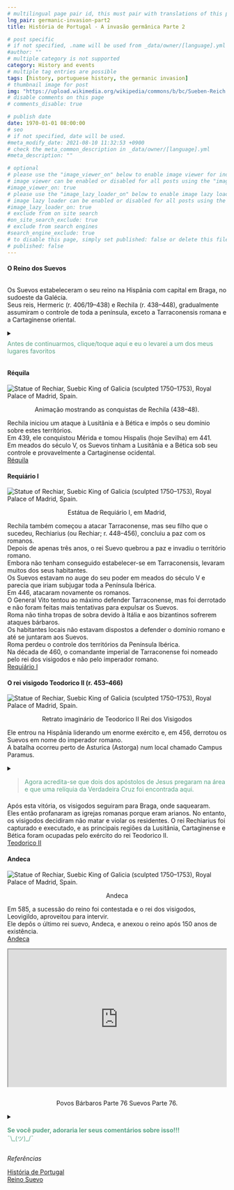 ```yaml
---
# multilingual page pair id, this must pair with translations of this page. (This name must be unique)
lng_pair: germanic-invasion-part2
title: História de Portugal - A invasão germânica Parte 2

# post specific
# if not specified, .name will be used from _data/owner/[language].yml
#author: ""
# multiple category is not supported
category: History and events
# multiple tag entries are possible
tags: [history, portuguese history, the germanic invasion]
# thumbnail image for post
img: "https://upload.wikimedia.org/wikipedia/commons/b/bc/Sueben-Reich.jpg"
# disable comments on this page
# comments_disable: true

# publish date
date: 1970-01-01 08:00:00
# seo
# if not specified, date will be used.
#meta_modify_date: 2021-08-10 11:32:53 +0900
# check the meta_common_description in _data/owner/[language].yml
#meta_description: ""

# optional
# please use the "image_viewer_on" below to enable image viewer for individual pages or posts (_posts/ or [language]/_posts folders).
# image viewer can be enabled or disabled for all posts using the "image_viewer_posts: true" setting in _data/conf/main.yml.
#image_viewer_on: true
# please use the "image_lazy_loader_on" below to enable image lazy loader for individual pages or posts (_posts/ or [language]/_posts folders).
# image lazy loader can be enabled or disabled for all posts using the "image_lazy_loader_posts: true" setting in _data/conf/main.yml.
#image_lazy_loader_on: true
# exclude from on site search
#on_site_search_exclude: true
# exclude from search engines
#search_engine_exclude: true
# to disable this page, simply set published: false or delete this file
# published: false
---
```


<style>
    container{
              float:left;
			  width:100%;
			  margin-bottom: 10px;			                
             }
	image-container{
		width: 30%;
		float:left;
		border: hidden; 
		margin: 20px;
	}
	img{
		object-fit:contain;	  	
	}
    container-text{	
       /* width: 40%; 
        margin-left: 5px;*/
        display: block;
        margin-top: 20px; 
        padding-top: 1 px;
        /* border: solid 1px; */
	}

    ol{
        list-style-type: upper-roman;
        
    }

   /* used as <p class="vertical"></p> instead I can also use <blockquote> 
     or > in md
      */
    video-container{   
		width: 60%;
		float:left;
		border: hidden; 
		margin: 20px;
    }

    iframe{
       position: relative; 
        top: 0; 
        left: 0; 
        width: 100%; 
        height: 100%; 
        object-fit-contain;
    }


	.vertical{
    border-left: 4px solid;
    border-right: 4px solid;
    border-radius: 25px;
    color: blue;
    background-color: #111111;
	margin;0 0 0 -3;
    padding:0 0 0 1em

  }
  vertical-text{
	color: #bbbbbb;
  
  font-family: cursive;
  }
    /* frames text in middle of page */
  framed-text{
    display:block;
    border:inset;
    width:90%;
    margin:0.5em auto 0.5em auto;
    padding:0.5em;
  }
/** on hover paragraph **/
  .my-p{
        display:inline;
        color:#5ba487;
  }
  .my-p:hover{
    text-decoration: underline;
    cursor:pointer;
  }

  /** Center an element **/
.center {
  display: block;
  margin-left: auto;
  margin-right: auto;
  margin-bottom: 1em;
  }

  /* coffee */
  .container {
  width: 300px;
  height: 280px;
  position: relative;
  top: calc(50% - 140px);
  left: calc(50% - 150px);
}
.coffee-header {
  width: 100%;
  height: 80px;
  position: absolute;
  top: 0;
  left: 0;
  background-color: #ddcfcc;
  border-radius: 10px;
}
.coffee-header__buttons {
  width: 25px;
  height: 25px;
  position: absolute;
  top: 25px;
  background-color: #282323;
  border-radius: 50%;
}
.coffee-header__buttons::after {
  content: "";
  width: 8px;
  height: 8px;
  position: absolute;
  bottom: -8px;
  left: calc(50% - 4px);
  background-color: #615e5e;
}
.coffee-header__button-one {
  left: 15px;
}
.coffee-header__button-two {
  left: 50px;
}
.coffee-header__display {
  width: 50px;
  height: 50px;
  position: absolute;
  top: calc(50% - 25px);
  left: calc(50% - 25px);
  border-radius: 50%;
  background-color: #9acfc5;
  border: 5px solid #43beae;
  box-sizing: border-box;
}
.coffee-header__details {
  width: 8px;
  height: 20px;
  position: absolute;
  top: 10px;
  right: 10px;
  background-color: #9b9091;
  box-shadow: -12px 0 0 #9b9091, -24px 0 0 #9b9091;
}
.coffee-medium {
  width: 90%;
  height: 160px;
  position: absolute;
  top: 80px;
  left: calc(50% - 45%);
  background-color: #bcb0af;
}
.coffee-medium:before {
  content: "";
  width: 90%;
  height: 100px;
  background-color: #776f6e;
  position: absolute;
  bottom: 0;
  left: calc(50% - 45%);
  border-radius: 20px 20px 0 0;
}
.coffe-medium__exit {
  width: 60px;
  height: 20px;
  position: absolute;
  top: 0;
  left: calc(50% - 30px);
  background-color: #231f20;
}
.coffe-medium__exit::before {
  content: "";
  width: 50px;
  height: 20px;
  border-radius: 0 0 50% 50%;
  position: absolute;
  bottom: -20px;
  left: calc(50% - 25px);
  background-color: #231f20;
}
.coffe-medium__exit::after {
  content: "";
  width: 10px;
  height: 10px;
  position: absolute;
  bottom: -30px;
  left: calc(50% - 5px);
  background-color: #231f20;
}
.coffee-medium__arm {
  width: 70px;
  height: 20px;
  position: absolute;
  top: 15px;
  right: 25px;
  background-color: #231f20;
}
.coffee-medium__arm::before {
  content: "";
  width: 15px;
  height: 5px;
  position: absolute;
  top: 7px;
  left: -15px;
  background-color: #9e9495;
}
.coffee-medium__cup {
  width: 80px;
  height: 47px;
  position: absolute;
  bottom: 0;
  left: calc(50% - 40px);
  background-color: #FFF;
  border-radius: 0 0 70px 70px / 0 0 110px 110px;
}
.coffee-medium__cup::after {
  content: "";
  width: 20px;
  height: 20px;
  position: absolute;
  top: 6px;
  right: -13px;
  border: 5px solid #FFF;
  border-radius: 50%;
}
@keyframes liquid {
  0% {
    height: 0px;  
    opacity: 1;
  }
  5% {
    height: 0px;  
    opacity: 1;
  }
  20% {
    height: 62px;  
    opacity: 1;
  }
  95% {
    height: 62px;
    opacity: 1;
  }
  100% {
    height: 62px;
    opacity: 0;
  }
}
.coffee-medium__liquid {
  width: 6px;
  height: 63px;
  opacity: 0;
  position: absolute;
  top: 50px;
  left: calc(50% - 3px);
  background-color: #74372b;
  animation: liquid 4s 4s linear infinite;
}
.coffee-medium__smoke {
  width: 8px;
  height: 20px;
  position: absolute;  
  border-radius: 5px;
  background-color: #b3aeae;
}
@keyframes smokeOne {
  0% {
    bottom: 20px;
    opacity: 0;
  }
  40% {
    bottom: 50px;
    opacity: .5;
  }
  80% {
    bottom: 80px;
    opacity: .3;
  }
  100% {
    bottom: 80px;
    opacity: 0;
  }
}
@keyframes smokeTwo {
  0% {
    bottom: 40px;
    opacity: 0;
  }
  40% {
    bottom: 70px;
    opacity: .5;
  }
  80% {
    bottom: 80px;
    opacity: .3;
  }
  100% {
    bottom: 80px;
    opacity: 0;
  }
}
.coffee-medium__smoke-one {
  opacity: 0;
  bottom: 50px;
  left: 102px;
  animation: smokeOne 3s 4s linear infinite;
}
.coffee-medium__smoke-two {
  opacity: 0;
  bottom: 70px;
  left: 118px;
  animation: smokeTwo 3s 5s linear infinite;
}
.coffee-medium__smoke-three {
  opacity: 0;
  bottom: 65px;
  right: 118px;
  animation: smokeTwo 3s 6s linear infinite;
}
.coffee-medium__smoke-for {
  opacity: 0;
  bottom: 50px;
  right: 102px;
  animation: smokeOne 3s 5s linear infinite;
}
.coffee-footer {
  width: 95%;
  height: 15px;
  position: absolute;
  bottom: 25px;
  left: calc(50% - 47.5%);
  background-color: #41bdad;
  border-radius: 10px;
}
.coffee-footer::after {
  content: "";
  width: 106%;
  height: 26px;
  position: absolute;
  bottom: -25px;
  left: -8px;
  background-color: #000;
}


</style>

<div>
   <h4>O Reino dos Suevos</h4>
    <img class="center" src="https://upload.wikimedia.org/wikipedia/commons/b/bc/Sueben-Reich.jpg" alt="" >
    <p>
    Os Suevos estabeleceram o seu reino na Hispânia com capital em Braga, no sudoeste da Galécia.<br>
    Seus reis, Hermeric (r. 406/19–438) e Rechila (r. 438–448), gradualmente assumiram o controle de toda a península, exceto a Tarraconensis romana e a Cartaginense oriental.
    </p>
</div>
<div>
<details>
      <summary>       
      <p style="margin: 0.5em 0 0.5em 0"><div class="my-p">Antes de continuarmos, clique/toque aqui e eu o levarei a um dos meus lugares favoritos</div><br></p>
      </summary>
       <div  style="margin:0.5em auto 0.5em auto;width:300px;height:280px;">
        <!-- Coffee machine -->
                <div class="container">
                <div class="coffee-header">
                <div class="coffee-header__buttons coffee-header__button-one"></div>
                <div class="coffee-header__buttons coffee-header__button-two"></div>
                <div class="coffee-header__display"></div>
                <div class="coffee-header__details"></div>
                </div>
                <div class="coffee-medium">
                <div class="coffe-medium__exit"></div>
                <div class="coffee-medium__arm"></div>
                <div class="coffee-medium__liquid"></div>
                <div class="coffee-medium__smoke coffee-medium__smoke-one"></div>
                <div class="coffee-medium__smoke coffee-medium__smoke-two"></div>
                <div class="coffee-medium__smoke coffee-medium__smoke-three"></div>
                <div class="coffee-medium__smoke coffee-medium__smoke-for"></div>
                <div class="coffee-medium__cup"></div>
                </div>
                <div class="coffee-footer"></div>
            </div>
            </div>
            <image-container>
            <img src="https://i.stack.imgur.com/YIcbV.png" alt="menus">
            </image-container>
            <p style="margin-top:1em">
            <span style="color:#5ba487">O texto nesta cor exibirá uma seção oculta com mais informações</span><br>
             <span style="color:#3389de">Observe que pode clicar (tocar) no texto nesta cor para direcioná-lo às referências</span><br>
             Você também pode alternar o esquema de cores no canto inferior esquerdo.<br>
             💡= tema claro<br>
             ☾ = tema escuro<br>
             Dependendo do tamanho da tela, pode ser necessário ativar o "Menu Hambúrguer" para que a opção apareça.<br>
             Neste site você também pode optar por ler este blog em ingles, selecione En [<strong>En</strong> Pt]<br>
             Agora, se você quiser ler este blog, ou um link que você abriu em outro idioma, basta selecionar traduzir no menu do seu navegador.<br>
             No Chrome é um menu “Kebab”.<br>
            </p>
            <container>
            <blockquote style="margin-top:1em; margin-bottom:1em">
            <p>            
            Então, você tomou seu café, relaxe e aproveite o blog.<br>
            ¯\_(ツ)_/¯<br>
            </p>  
            </blockquote>
            </container>        
      </details>
</div>
<div>
    <h4>Réquila </h4>
       <img class="center" src="https://upload.wikimedia.org/wikipedia/commons/thumb/2/27/Rechila.gif/350px-Rechila.gif" alt="Statue of Rechiar, Suebic King of Galicia (sculpted 1750–1753), Royal Palace of Madrid, Spain.">
    <p style="text-align: center">Animação mostrando as conquistas de Rechila (438–48).</p>
    <p>
    Rechila iniciou um ataque à Lusitânia e à Bética e impôs o seu domínio sobre estes territórios.<br>
    Em 439, ele conquistou Mérida e tomou Hispalis (hoje Sevilha) em 441.<br>
    Em meados do século V, os Suevos tinham a Lusitânia e a Bética sob seu controle e provavelmente a Cartaginense ocidental.<br>
    <a href="https://pt.wikipedia.org/wiki/R%C3%A9quila">Réquila </a>
    </p>
</div>
<div>
    <h4>Requiário I</h4>
    <img class="center" src="https://upload.wikimedia.org/wikipedia/commons/thumb/8/86/Statue_of_Rechiar%2C_Suebic_King_of_Galicia_%28sculpted_1750%E2%80%931753%29%2C_Royal_Palace_of_Madrid%2C_Spain_-_20080109-ret.jpg/220px-Statue_of_Rechiar%2C_Suebic_King_of_Galicia_%28sculpted_1750%E2%80%931753%29%2C_Royal_Palace_of_Madrid%2C_Spain_-_20080109-ret.jpg" alt="Statue of Rechiar, Suebic King of Galicia (sculpted 1750–1753), Royal Palace of Madrid, Spain.">
    <p style="text-align: center">Estátua de Requiário I, em Madrid,</p>
    <p>
    Rechila também começou a atacar Tarraconense, mas seu filho que o sucedeu, Rechiarius (ou Rechiar; r. 448–456), concluiu a paz com os romanos.<br>
    Depois de apenas três anos, o rei Suevo quebrou a paz e invadiu o território romano.<br>
    Embora não tenham conseguido estabelecer-se em Tarraconensis, levaram muitos dos seus habitantes.<br>
    Os Suevos estavam no auge do seu poder em meados do século V e parecia que iriam subjugar toda a Península Ibérica.<br>
    Em 446, atacaram novamente os romanos.<br>
    O General Vito tentou ao máximo defender Tarraconense, mas foi derrotado e não foram feitas mais tentativas para expulsar os Suevos.<br>
    Roma não tinha tropas de sobra devido à Itália e aos bizantinos sofrerem ataques bárbaros.<br>
    Os habitantes locais não estavam dispostos a defender o domínio romano e até se juntaram aos Suevos.<br>
    Roma perdeu o controle dos territórios da Península Ibérica.<br>
    Na década de 460, o comandante imperial de Tarraconense foi nomeado pelo rei dos visigodos e não pelo imperador romano.<br>
    <a href="https://pt.wikipedia.org/wiki/Requi%C3%A1rio_I">Requiário I</a>
    </p>
</div>
<div>
    <h4>O rei visigodo Teodorico II (r. 453–466)</h4> 
    <img class="center" src="https://upload.wikimedia.org/wikipedia/commons/thumb/8/8c/08-TEODORICO.JPG/220px-08-TEODORICO.JPG" alt="Statue of Rechiar, Suebic King of Galicia (sculpted 1750–1753), Royal Palace of Madrid, Spain.">
    <p style="text-align: center">Retrato imaginário de Teodorico II
Rei dos Visigodos</p>
    <p>
    Ele entrou na Hispânia liderando um enorme exército e, em 456, derrotou os Suevos em nome do imperador romano.<br>
    A batalha ocorreu perto de Asturica (Astorga) num local chamado Campus Paramus.<br>
    </p> 
    <details> 
        <summary>   
        <blockquote style="margin-bottom:0.5em">    
        <span class="my-p">Agora acredita-se que dois dos apóstolos de Jesus pregaram na área e que uma relíquia da Verdadeira Cruz foi encontrada aqui.</span>        
        </blockquote>
        </summary>
    <framed-text>
        <h4>Tele luta em um lugar chamado Campus Paramus.</h4>
        <p>
        Astorga foi demitida pelo rei visigodo Teodorico II em algum momento durante seu governo.<br>
        Em 5 de outubro de 456, na Batalha do Campus Paramus, a 19 km (12 milhas) de Astorga no Urbicus (Órbigo), Teodorico II, oitavo rei visigodo de 453 a 466 dC, liderou um exército para a Espanha e derrotou Rechiar, Suebico Rei da Galiza de 488 a 12/456.<br>
        Durante as ondas de invasão da península pelas tribos germânicas, um bispo foi o notável Turibius.<br>
        Ele documentou a conversão do rei suevo Remismund ao arianismo e trabalhou para restaurar as igrejas destruídas pelos visigodos.<br>
        O bispo pôde viajar para Roma, de onde trouxe o que se acredita ser uma relíquia da Verdadeira Cruz, para a qual fundou o Mosteiro de Santo Toribio de Liébana, onde ainda se conserva. Como os romanos controlavam a cidade, o cristianismo tornou-se muito popular nesta área durante a igreja primitiva.<br>
        </p>
        <details>
          <summary>
          <span class="my-p">Reza a lenda que São Tiago (Santiago) e São Paulo pregaram em Astorga e há provas de que existiu um bispado por volta do século III.<br></span>
          </summary>
          <framed-text>
          <h4>Tiago, o Maior</h4>
          <img class="center" src="https://upload.wikimedia.org/wikipedia/commons/thumb/e/e5/Peter_Paul_Rubens_-_St_James_the_Apostle_-_WGA20192.jpg/220px-Peter_Paul_Rubens_-_St_James_the_Apostle_-_WGA20192.jpg" alt="Statue of Rechiar, Suebic King of Galicia (sculpted 1750–1753), Royal Palace of Madrid, Spain.">
            <p style="text-align: center">São Tiago, o Velho (c. 1612–1613) por Peter Paul Rubens</p>
            <p>
            Tiago, o Maior (falecido em 44 DC) foi um dos Doze Apóstolos de Jesus.<br>
            Segundo o Novo Testamento, ele foi o segundo dos apóstolos a morrer (depois de Judas Iscariotes) e o primeiro a ser martirizado.<br> São Tiago é o padroeiro da Espanha e, segundo a tradição, seus restos mortais estão guardados em Santiago de Compostela na Galiza.<br>
            Ele também é conhecido como Tiago, filho de Zebedeu, São Tiago, o Maior, São Tiago, o Maior, São Tiago, o Velho, ou São Jacó ou Santiago.<br>
            <a href="https://pt.wikipedia.org/wiki/Santiago_Maior">São Tiago</a>       
            </p>
            </framed-text>
            <framed-text>
                <h4>Paulo de Tarso</h4>
                <img class="center" src="https://upload.wikimedia.org/wikipedia/commons/thumb/6/62/Rubens_apostel_paulus_grt.jpg/220px-Rubens_apostel_paulus_grt.jpg" alt="Statue of Rechiar, Suebic King of Galicia (sculpted 1750–1753), Royal Palace of Madrid, Spain.">
            <p style="text-align: center">São Paulo (c. 1611) de Peter Paul Rubens</p>
                <p>
                Paulo (também chamado Saulo de Tarso;[b] c. 5 - c. 64/65 DC), comumente conhecido como Paulo Apóstolo e São Paulo, foi um apóstolo cristão que espalhou os ensinamentos de Jesus no mundo do primeiro século. <br>
                Por suas contribuições para o Novo Testamento, ele é geralmente considerado uma das figuras mais importantes da Era Apostólica, e também fundou várias comunidades cristãs na Ásia Menor e na Europa de meados dos anos 40 a meados dos anos 50 dC.<br>
                <a href="https://pt.wikipedia.org/wiki/Paulo_de_Tarso">Paulo de Tarso</a>
                </p>
            </framed-text>
            </details> 
        <p>
         Bem no início do pontificado de Leão I, nos anos 444-447, Turíbio, o bispo de Astorga em Leão, enviou a Roma um memorando alertando que o priscilianismo não estava de forma alguma morto, relatando que contava até mesmo com bispos entre seus apoiadores, e pedindo a ajuda da Sé Romana.<br>
        A distância era intransponível no século V.<br>
        Tribos germânicas, os visigodos, assumiram o controle de Astorga e destruíram a cidade romana.<br>
        No entanto, prosperou com a ajuda dos santos Turíbio, Frutuoso e Valério.<br>
        <a href="https://kids.kiddle.co/Astorga,_Spain">Astorga, Spain facts for kids</a>
        </p>
        <h4>Vera Cruz</h4>
        <img src="https://images.fineartamerica.com/images/artworkimages/mediumlarge/1/santo-toribio-the-true-cross-2-diana-sainz.jpg" alt="Santo Toribio - THE TRUE CROSS - 2 by Diana Raquel Sainz">
        <p>
        A Verdadeira Cruz é o nome dado às partes que se acredita serem da própria cruz sobre a qual Jesus foi crucificado.<br>
        <a href="https://kids.kiddle.co/True_Cross">True Cross facts for kids</a>
        </p>
    </framed-text>
    </details>
    <p>
    Após esta vitória, os visigodos seguiram para Braga, onde saquearam.<br>
    Eles então profanaram as igrejas romanas porque eram arianos. No entanto, os visigodos decidiram não matar e violar os residentes. O rei Rechiarius foi capturado e executado, e as principais regiões da Lusitânia, Cartaginense e Bética foram ocupadas pelo exército do rei Teodorico II.<br> 
    <a href="https://pt.wikipedia.org/wiki/Teodorico_II">Teodorico II</a> 
    </p>    
</div>
<div>
    <h4>Andeca</h4>
    <img class="center" src="https://upload.wikimedia.org/wikipedia/commons/thumb/6/62/Moneda_Audeca.jpg/220px-Moneda_Audeca.jpg" alt="Statue of Rechiar, Suebic King of Galicia (sculpted 1750–1753), Royal Palace of Madrid, Spain.">
    <p style="text-align: center">Andeca</p>
    <p>
    Em 585, a sucessão do reino foi contestada e o rei dos visigodos, Leovigildo, aproveitou para intervir.<br>
    Ele depôs o último rei suevo, Andeca, e anexou o reino após 150 anos de existência.<br>
    <a href="https://pt.wikipedia.org/wiki/Andeca">Andeca</a>
    </p>
</div>
<div
  style="
    position: relative;
    padding-bottom: 56.25%;
    padding-top: 35px;
    height: 0;
    margin-bottom: 2em;
    overflow: hidden;
  "
>
  <iframe
    style="position: absolute; top: 0; left: 0; width: 100%; height: 100%"
    src="https://www.youtube.com/embed/2gDBgb9lqN4?si=FHl9eI4DUTH4nugk"
    title="YouTube video player"
    allowfullscreen
  >
  </iframe>
</div>
<p style="position: relative; text-align: center">Povos Bárbaros Parte 76 Suevos Parte 76.</p>
<div>
<details>
        <summary>
        <p>
        <div class="my-p">
         <strong>Se você puder, adoraria ler seus comentários sobre isso!!!</strong><br>
        ¯\_(ツ)_/¯<br>
        </div>        
        </p>
        </summary>
        <p>
       Use <strong>DISQUS</strong> na parte inferior de cada blog para postar comentários.<br>
        Dessa forma, serei notificado quando você adicionar um comentário, etc.<br>
        É gratuito e fácil de usar, basta criar uma conta se for um novo usuário.<br>
        </p>
</details>
<div>
<p>
<i>Referências</i>
</p>
<p>
<a href="https://www.amazon.com/History-Portugal-Captivating-Portuguese-Countries/dp/1637165579">História de Portugal</a><br>
<a href="https://pt.wikipedia.org/wiki/Reino_Suevo">Reino Suevo</a>
</p>
</div>

<iframe width="560" height="315" src="" title="YouTube video player" frameborder="0" allow="accelerometer; autoplay; clipboard-write; encrypted-media; gyroscope; picture-in-picture; web-share" referrerpolicy="strict-origin-when-cross-origin" allowfullscreen></iframe>
